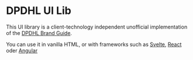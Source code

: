 # DPDHL UI Lib

This UI library is a client-technology independent unofficial implementation of the [DPDHL Brand Guide](https://www.dpdhl-brands.com/dpdhl-group/en.html).

You can use it in vanilla HTML, or with frameworks such as [Svelte](https://svelte.dev/), [React](https://reactjs.org/) oder [Angular](https://angular.io/.) 

